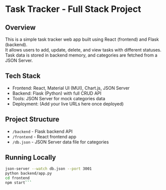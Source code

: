 # Task Tracker - Full Stack Project

## Overview
This is a simple task tracker web app built using React (frontend) and Flask (backend).  
It allows users to add, update, delete, and view tasks with different statuses.  
Task data is stored in backend memory, and categories are fetched from a JSON Server.

## Tech Stack
- Frontend: React, Material UI (MUI), Chart.js, JSON Server  
- Backend: Flask (Python) with full CRUD API  
- Tools: JSON Server for mock categories data  
- Deployment: (Add your live URLs here once deployed)

## Project Structure
- `/backend` - Flask backend API  
- `/frontend` - React frontend app  
- `/db.json` - JSON Server data file for categories

## Running Locally

```bash
json-server --watch db.json --port 3001
python backend/app.py
cd frontend
npm start```
